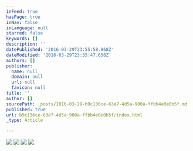 ```yaml
---
inFeed: true
hasPage: true
inNav: false
inLanguage: null
starred: false
keywords: []
description: ''
datePublished: '2016-03-29T23:55:58.868Z'
dateModified: '2016-03-29T23:55:47.656Z'
authors: []
publisher:
  name: null
  domain: null
  url: null
  favicon: null
title: ''
author: []
sourcePath: _posts/2016-03-29-b9c136ce-63e7-4d5a-900a-ffbb4e0e0b5f.md
published: true
url: b9c136ce-63e7-4d5a-900a-ffbb4e0e0b5f/index.html
_type: Article

---
```

![](https://the-grid-user-content.s3-us-west-2.amazonaws.com/d9555faa-f362-40c2-8e0d-5fe787997ed7.jpg)
![](https://the-grid-user-content.s3-us-west-2.amazonaws.com/922c5050-35b3-4803-9717-09e42b82d72c.jpg)
![](https://the-grid-user-content.s3-us-west-2.amazonaws.com/1f877fa2-e8c2-42cd-aec7-b2d19c098e93.jpg)
![](https://the-grid-user-content.s3-us-west-2.amazonaws.com/4c7d8aa3-877f-4f28-9583-afcd16ec56dc.png)